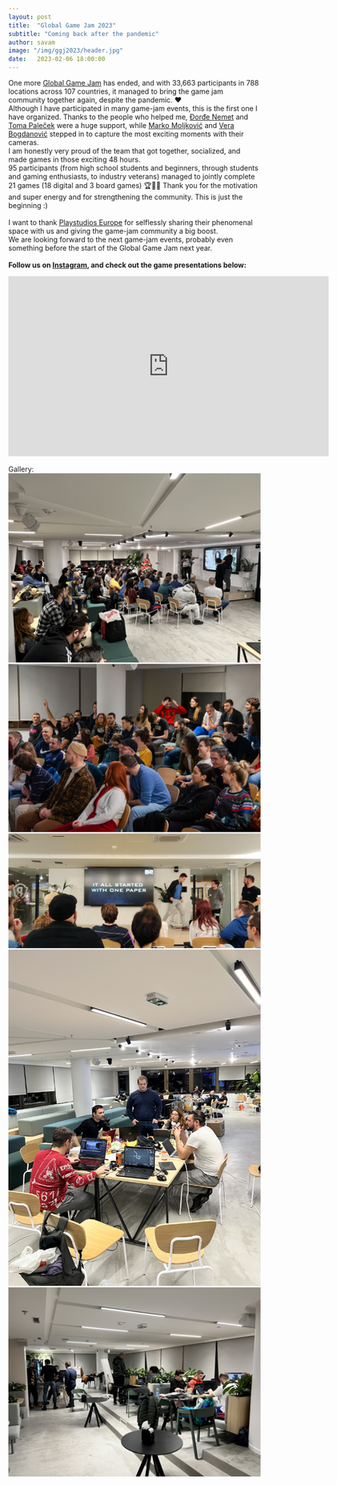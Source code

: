 ```yaml
---
layout: post
title:  "Global Game Jam 2023"
subtitle: "Coming back after the pandemic"
author: savam
image: "/img/ggj2023/header.jpg"
date:   2023-02-06 18:00:00
---
```


One more [Global Game Jam](https://globalgamejam.org/) has ended, and with 33,663 participants in 788 locations across 107 countries, it managed to bring the game jam community together again, despite the pandemic. ❤️<br />
Although I have participated in many game-jam events, this is the first one I have organized. Thanks to the people who helped me, [Đorđe Nemet](https://www.linkedin.com/in/djordjenemet/) and [Toma Paleček](https://www.linkedin.com/in/tomapalecek/) were a huge support, while [Marko Moljković](https://www.linkedin.com/in/marko-moljkovi%C4%87-250718201/) and [Vera Bogdanović](https://www.linkedin.com/in/vera-bogdanovi%C4%87-66a94b227/) stepped in to capture the most exciting moments with their cameras.
<br />
I am honestly very proud of the team that got together, socialized, and made games in those exciting 48 hours.<br />
95 participants (from high school students and beginners, through students and gaming enthusiasts, to industry veterans) managed to jointly complete 21 games (18 digital and 3 board games) 🏆🚀💪
Thank you for the motivation and super energy and for strengthening the community. This is just the beginning :)<br />
<br />
I want to thank [Playstudios Europe](https://www.linkedin.com/company/playstudios-europe/) for selflessly sharing their phenomenal space with us and giving the game-jam community a big boost.<br />
We are looking forward to the next game-jam events, probably even something before the start of the Global Game Jam next year.<br />
<br />
**Follow us on [Instagram](https://www.instagram.com/ggj_belgrade/), and check out the game presentations below:**<br />
<iframe width="640" height="360" src="https://www.youtube.com/embed/5fXrFLpWSY0?rel=0" frameborder="0" allowfullscreen></iframe><br />

Gallery:<br />
<img class="def_image" src="/img/ggj2023/p1.jpg" />
<img class="def_image" src="/img/ggj2023/p3.jpg" />
<img class="def_image" src="/img/ggj2023/p4.jpg" />
<img class="def_image" src="/img/ggj2023/p5.jpg" />
<img class="def_image" src="/img/ggj2023/p6.jpg" />
